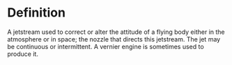 # Definition

A jetstream used to correct or alter the attitude of a flying body
either in the atmosphere or in space; the nozzle that directs this
jetstream. The jet may be continuous or intermittent. A vernier engine
is sometimes used to produce it.
